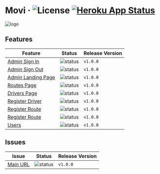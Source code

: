 # Movi &middot; ![License](https://img.shields.io/badge/license-MIT-blue.svg) [![Heroku App Status](http://heroku-shields.herokuapp.com/movi-ulacit)](https://movi-ulacit.herokuapp.com)

![logo](https://lh4.googleusercontent.com/HIUzfWQdFAZvN54akCImXTe4KFv9DVr9y-_TXuY_etvseMl1cEU6kI-EIive5xtFKrtYN5jKBUqiqNjWhlOE=w1440-h821)

## Features

| Feature | Status | Release Version
| ----------| ------ | ------
[Admin Sign In](https://trello.com/c/fOXj6pm3/4-admin-sign-in)| ![status](https://img.shields.io/static/v1?label=status&message=Done&color=green) |`v1.0.0`
[Admin Sign Out](https://trello.com/c/ggEzfow3/22-admin-sign-out)| ![status](https://img.shields.io/static/v1?label=status&message=Done&color=green) |`v1.0.0`
[Admin Landing Page](https://trello.com/c/VO4kWHII/6-admin-landing-page)| ![status](https://img.shields.io/static/v1?label=status&message=Done&color=green) |`v1.0.0`
[Routes Page](https://trello.com/c/00RSnXEQ/10-routes-page)| ![status](https://img.shields.io/static/v1?label=status&message=Done&color=green) |`v1.0.0`
[Drivers Page](https://trello.com/c/NJ2E0Zda/5-drivers-page)| ![status](https://img.shields.io/static/v1?label=status&message=Done&color=green) |`v1.0.0`
[Register Driver](https://trello.com/c/mEDFoMP7/7-register-driver)| ![status](https://img.shields.io/static/v1?label=status&message=Done&color=green) |`v1.0.0`
[Register Route](https://trello.com/c/nYF7M686/11-register-route)| ![status](https://img.shields.io/static/v1?label=status&message=Done&color=green) |`v1.0.0`
[Register Route](https://trello.com/c/nYF7M686/11-register-route)| ![status](https://img.shields.io/static/v1?label=status&message=Done&color=green) |`v1.0.0`
[Users](https://trello.com/c/6ObVFAcA/8-users)| ![status](https://img.shields.io/static/v1?label=status&message=Done&color=green) |`v1.0.0`

## Issues
| Issue | Status | Release Version
| ----------| ------ | ------
[Main URL](https://trello.com/c/2bwCGviW/26-main-url)| ![status](https://img.shields.io/static/v1?label=status&message=Done&color=green) |`v1.0.0`
